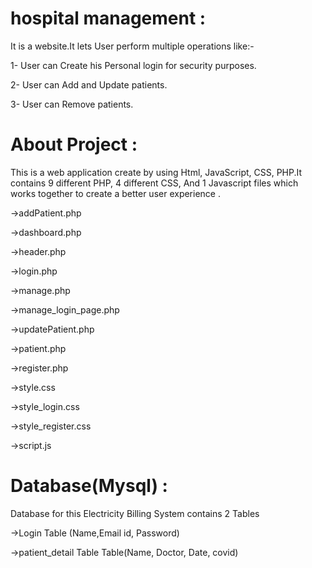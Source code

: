 # hospital management :
It is a website.It lets User perform multiple operations like:-

1- User can Create his Personal login for security purposes.

2- User can Add and Update patients.

3- User can Remove patients.

# About Project :
This is a web application create by using Html, JavaScript, CSS, PHP.It contains 9 different PHP, 4 different CSS, And 1 Javascript files which works together to create a better user experience .

->addPatient.php

->dashboard.php

->header.php

->login.php

->manage.php

->manage_login_page.php

->updatePatient.php

->patient.php

->register.php

->style.css

->style_login.css

->style_register.css

->script.js

# Database(Mysql) :

Database for this Electricity Billing System contains 2 Tables

->Login Table (Name,Email id, Password)

->patient_detail Table Table(Name, Doctor, Date, covid)
